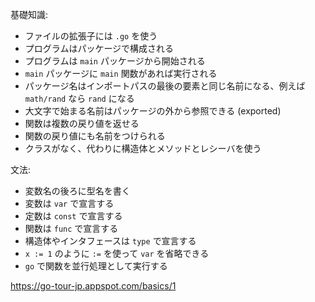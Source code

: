 基礎知識:

- ファイルの拡張子には `.go` を使う
- プログラムはパッケージで構成される
- プログラムは `main` パッケージから開始される
- `main` パッケージに `main` 関数があれば実行される
- パッケージ名はインポートパスの最後の要素と同じ名前になる、例えば `math/rand` なら `rand` になる
- 大文字で始まる名前はパッケージの外から参照できる (exported)
- 関数は複数の戻り値を返せる
- 関数の戻り値にも名前をつけられる
- クラスがなく、代わりに構造体とメソッドとレシーバを使う

文法:

- 変数名の後ろに型名を書く
- 変数は `var` で宣言する
- 定数は `const` で宣言する
- 関数は `func` で宣言する
- 構造体やインタフェースは `type` で宣言する
- `x := 1` のように `:=` を使って `var` を省略できる
- `go` で関数を並行処理として実行する

https://go-tour-jp.appspot.com/basics/1
